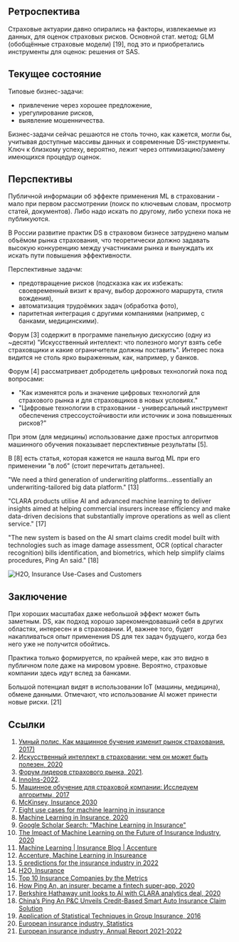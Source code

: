 ## Ретроспектива

Страховые актуарии давно опирались на факторы, извлекаемые из данных, для оценок страховых рисков. Основной стат. метод: GLM (обобщённые страховые модели) [19], под это и приобретались инструменты для оценок: решения от SAS.

## Текущее состояние

Типовые бизнес-задачи:
- привлечение через хорошее предложение,
- урегулирование рисков,
- выявление мошенничества.

Бизнес-задачи сейчас решаются не столь точно, как кажется, могли бы, учитывая доступные массивы данных и современные DS-инструменты. Ключ к близкому успеху, вероятно, лежит через оптимизацию/замену имеющихся процедур оценок. 

## Перспективы

Публичной информации об эффекте применения ML в страховании - мало при первом рассмотрении (поиск по ключевым словам, просмотр статей, документов). Либо надо искать по другому, либо успехи пока не публикуются.

В России развитие практик DS в страховом бизнесе затруднено малым объёмом рынка страхования, что теоретически должно задавать высокую конкуренцию между участниками рынка и вынуждать их искать пути повышения эффективности.

Перспективные задачм:
- предотвращение рисков (подсказка как их избежать: своевременный визит к врачу, выбор дорожного маршрута, стиля вождения),
- автоматизация трудоёмких задач (обработка фото),
- паритетная интеграция с другими компаниями (например, с банками, медицинскими).

Форум [3] содержит в программе панельную дискуссию (одну из ~десяти) "Искусственный интеллект: что полезного могут взять себе страховщики и какие ограничители должны поставить". Интерес пока видится не столь ярко выраженным, как, например, у банков.

Форум [4] рассматривает добродетель цифровых технологий пока под вопросами:
- "Как изменятся роль и значение цифровых технологий для страхового рынка и для страховщиков в новых условиях."
- "Цифровые технологии в страховании - универсальный инструмент обеспечения стрессоустойчивости или источник и зона повышенных рисков?"

При этом (для медицины) использование даже простых алгоритмов машинного обучения показывает перспективные результаты [5].

В [8] есть статья, которая кажется не нашла выгод ML при его применении "в лоб" (стоит перечитать детальнее).

"We need a third generation of underwriting platforms…essentially an underwriting-tailored big data platform." [13]

"CLARA products utilise AI and advanced machine learning to deliver insights aimed at helping commercial insurers increase efficiency and make data-driven decisions that substantially improve operations as well as client service." [17]

"The new system is based on the AI smart claims credit model built with technologies such as image damage assessment, OCR (optical character recognition) bills identification, and biometrics, which help simplify claims procedures, Ping An said." [18]

![H2O, Insurance Use-Cases and Customers](https://h2o.ai/solutions/industry/insurance/_jcr_content/root/container/section_2045013565/par/image.coreimg.png/1653599716826/financial-services-15.png)

## Заключение

При хороших масштабах даже небольшой эффект может быть заметным. DS, как подход хорошо зарекомендовавший себя в других областях, интересен и в страховании. И, важнее того, будет накапливаться опыт применения DS для тех задач будущего, когда без него уже не получится обойтись.

Практика только формируется, по крайней мере, как это видно в публичном поле даже на мировом уровне. Вероятно, страховые компании здесь идут вслед за банками.

Большой потенциал видят в использовании IoT (машины, медицина), обмене данными. Отмечают, что использование AI может принести новые риски. [21]

## Ссылки

1. [Умный полис. Как машинное бучение изменит рынок страхования, 2017)](https://www.forbes.ru/biznes/355131-umnyy-polis-kak-mashinnoe-obuchenie-izmenit-rynok-strahovaniya])
2. [Искусственный интеллект в страховании: чем он может быть полезен, 2020](https://hightech.plus/2020/09/22/iskusstvennii-intellekt-v-strahovanii-chem-on-mozhet-bit-polezen)
3. [Форум лидеров страхового рынка, 2021](https://insfuture.ru/?rs=article_insfuture2019_asn_zetta-interview#programm).
4. [InnoIns-2022](https://www.insur-info.ru/InnoIns/).
5. [Машинное обучение для страховой компании: Исследуем алгоритмы, 2017](https://habr.com/ru/company/microsoft/blog/331484/)
6. [McKinsey, Insurance 2030](https://www.mckinsey.com/industries/financial-services/our-insights/insurance-2030-the-impact-of-ai-on-the-future-of-insurance)
7. [Eight use cases for machine learning in insurance](https://azure.microsoft.com/es-es/blog/eight-use-cases-for-machine-learning-in-insurance/)
8. [Machine Learning in Insurance, 2020](https://doi.org/10.3390/books978-3-03936-448-0)
9. [Google Scholar Search: "Machine Learning in Insurance"](https://scholar.google.com/scholar?hl=en&as_sdt=0%2C5&q=Machine+Learning+in+Insurance&btnG=)
10. [The Impact of Machine Learning on the Future of Insurance Industry, 2020](https://doi.org/10.18034/ajtp.v7i3.537)
11. [Machine Learning | Insurance Blog | Accenture](https://insuranceblog.accenture.com/tag/machine-learning)
12. [Accenture, Machine Learning in Insureance](https://www.accenture.com/_acnmedia/pdf-84/accenture-machine-leaning-insurance.pdf)
13. [5 predictions for the insurance industry in 2022](https://insuranceblog.accenture.com/5-predictions-insurance-industry-2022)
14. [H2O, Insurance](https://h2o.ai/solutions/industry/insurance/)
15. [Top 10 Insurance Companies by the Metrics](https://www.investopedia.com/articles/active-trading/111314/top-10-insurance-companies-metrics.asp)
16. [How Ping An, an insurer, became a fintech super-app, 2020](https://www.economist.com/finance-and-economics/2020/12/03/how-ping-an-an-insurer-became-a-fintech-super-app)
17. [Berkshire Hathaway unit looks to AI with CLARA analytics deal, 2020](https://www.reinsurancene.ws/berkshire-hathaway-unit-looks-to-ai-with-clara-analytics-deal/)
18. [China’s Ping An P&C Unveils Credit-Based Smart Auto Insurance Claim Solution](https://www.insurancejournal.com/news/international/2019/01/30/516134.htm)
19. [Application of Statistical Techniques in Group Insurance, 2016](https://actuaries.asn.au/Library/Events/FSF/2016/4cTiohEtAlInsurance.pdf)
20. [European insurance industry, Statistics](https://www.insuranceeurope.eu/statistics)
21. [European insurance industry, Annual Report 2021-2022](https://www.insuranceeurope.eu/mediaitem/dc5e32af-f76e-4b8d-bb6d-60ed929815cf/Annual%20Report%202021-2022.pdf)